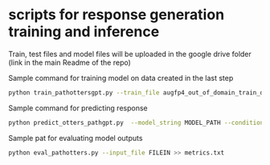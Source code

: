 # scripts for response generation training and inference

Train, test files and model files will be uploaded in the google drive folder (link in the main Readme of the repo)

Sample command for training model on data created in the last step
```bash
python train_pathottersgpt.py --train_file augfp4_out_of_domain_train_out_goldkeywords.jsonl --validation_file VALIDATIONFILE.jsonl  --model_name_or_path ../../data_prep/daily_dialogue_act/train_pathseqdd/alv2-tcfiltered0.8_duppathremoved_len12_ppl1.3-vorgresp/checkpoint-500/ --output_dir ftddpaths-oodpaths-pkrv1_exp3_thres2.0/ --num_train_epochs 3 --do_train --overwrite_output_dir --eval_steps 50 --save_steps 50 --evaluation_strategy steps --fp16 --load_best_model_at_end --logging_steps 50 --pad_to_max_length --per_device_train_batch_size 10
```

Sample command for predicting response
```bash
python predict_otters_pathgpt.py  --model_string MODEL_PATH --condition_lambda 0.0 --precondition_topk 20 --do_sample --test_file FOLDER/FILEPREFIX*_test_out_direct.jsonl
```

Sample pat for evaluating model outputs
```bash
python eval_pathotters.py --input_file FILEIN >> metrics.txt
```


